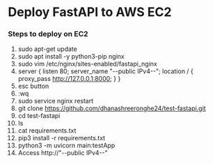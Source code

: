 # Deploy FastAPI to AWS EC2

### Steps to deploy on EC2
1. sudo apt-get update
2. sudo apt install -y python3-pip nginx
3. sudo vim /etc/nginx/sites-enabled/fastapi_nginx
4. server {
    listen 80;
    server_name "--public IPv4--";
    location / {
      proxy_pass http://127.0.0.1:8000;
     }
   }
5. esc button
6. :wq 
7. sudo service nginx restart
8. git clone https://github.com/dhanashreeronghe24/test-fastapi.git
9. cd test-fastapi
10. ls 
11. cat requirements.txt 
12. pip3 install -r requirements.txt 
13. python3 -m uvicorn main:testApp
14. Access http://"--public IPv4--"

